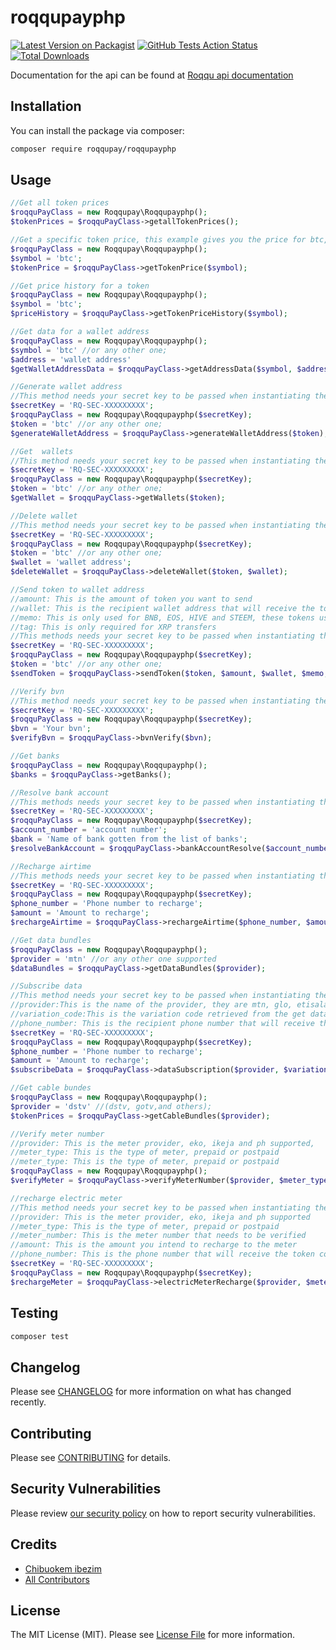 # roqqupayphp

[![Latest Version on Packagist](https://img.shields.io/packagist/v/roqqupay/roqqupayphp.svg?style=flat-square)](https://packagist.org/packages/roqqupay/roqqupayphp)
[![GitHub Tests Action Status](https://img.shields.io/github/workflow/status/roqqupay/roqqupayphp/Tests?label=tests)](https://github.com/roqqupay/roqqupayphp/actions?query=workflow%3ATests+branch%3Amaster)
[![Total Downloads](https://img.shields.io/packagist/dt/roqqupay/roqqupayphp.svg?style=flat-square)](https://packagist.org/packages/roqqupay/roqqupayphp)

Documentation for the api can be found at [Roqqu api documentation](https://developers.roqqu.com/reference)

## Installation

You can install the package via composer:

```bash
composer require roqqupay/roqqupayphp
```

## Usage

```php
//Get all token prices
$roqquPayClass = new Roqqupay\Roqqupayphp();
$tokenPrices = $roqquPayClass->getallTokenPrices();
```

```php
//Get a specific token price, this example gives you the price for btc, replace with token symbol name, to get the price
$roqquPayClass = new Roqqupay\Roqqupayphp();
$symbol = 'btc';
$tokenPrice = $roqquPayClass->getTokenPrice($symbol);
```

```php
//Get price history for a token
$roqquPayClass = new Roqqupay\Roqqupayphp();
$symbol = 'btc';
$priceHistory = $roqquPayClass->getTokenPriceHistory($symbol);
```

```php
//Get data for a wallet address
$roqquPayClass = new Roqqupay\Roqqupayphp();
$symbol = 'btc' //or any other one;
$address = 'wallet address'
$getWalletAddressData = $roqquPayClass->getAddressData($symbol, $address);
```

```php
//Generate wallet address
//This method needs your secret key to be passed when instantiating the class
$secretKey = 'RQ-SEC-XXXXXXXXX';
$roqquPayClass = new Roqqupay\Roqqupayphp($secretKey);
$token = 'btc' //or any other one;
$generateWalletAddress = $roqquPayClass->generateWalletAddress($token);
```

```php
//Get  wallets
//This method needs your secret key to be passed when instantiating the class
$secretKey = 'RQ-SEC-XXXXXXXXX';
$roqquPayClass = new Roqqupay\Roqqupayphp($secretKey);
$token = 'btc' //or any other one;
$getWallet = $roqquPayClass->getWallets($token);
```

```php
//Delete wallet
//This method needs your secret key to be passed when instantiating the class
$secretKey = 'RQ-SEC-XXXXXXXXX';
$roqquPayClass = new Roqqupay\Roqqupayphp($secretKey);
$token = 'btc' //or any other one;
$wallet = 'wallet address';
$deleteWallet = $roqquPayClass->deleteWallet($token, $wallet);
```

```php
//Send token to wallet address
//amount: This is the amount of token you want to send
//wallet: This is the recipient wallet address that will receive the token
//memo: This is only used for BNB, EOS, HIVE and STEEM, these tokens use the optional memo system
//tag: This is only required for XRP transfers
//This methods needs your secret key to be passed when instantiating the class
$secretKey = 'RQ-SEC-XXXXXXXXX';
$roqquPayClass = new Roqqupay\Roqqupayphp($secretKey);
$token = 'btc' //or any other one;
$sendToken = $roqquPayClass->sendToken($token, $amount, $wallet, $memo, $tag);
```

```php
//Verify bvn
//This method needs your secret key to be passed when instantiating the class
$secretKey = 'RQ-SEC-XXXXXXXXX';
$roqquPayClass = new Roqqupay\Roqqupayphp($secretKey);
$bvn = 'Your bvn';
$verifyBvn = $roqquPayClass->bvnVerify($bvn);
```

```php
//Get banks
$roqquPayClass = new Roqqupay\Roqqupayphp();
$banks = $roqquPayClass->getBanks();
```

```php
//Resolve bank account
//This methods needs your secret key to be passed when instantiating the class
$secretKey = 'RQ-SEC-XXXXXXXXX';
$roqquPayClass = new Roqqupay\Roqqupayphp($secretKey);
$account_number = 'account number';
$bank = 'Name of bank gotten from the list of banks';
$resolveBankAccount = $roqquPayClass->bankAccountResolve($account_number, $bank);
```

```php
//Recharge airtime
//This methods needs your secret key to be passed when instantiating the class
$secretKey = 'RQ-SEC-XXXXXXXXX';
$roqquPayClass = new Roqqupay\Roqqupayphp($secretKey);
$phone_number = 'Phone number to recharge';
$amount = 'Amount to recharge';
$rechargeAirtime = $roqquPayClass->rechargeAirtime($phone_number, $amount);
```

```php
//Get data bundles
$roqquPayClass = new Roqqupay\Roqqupayphp();
$provider = 'mtn' //or any other one supported
$dataBundles = $roqquPayClass->getDataBundles($provider);
```

```php
//Subscribe data
//This method needs your secret key to be passed when instantiating the class
//provider:This is the name of the provider, they are mtn, glo, etisalat and airtel
//variation_code:This is the variation code retrieved from the get data bundles endpoint
//phone_number: This is the recipient phone number that will receive the data bundle
$secretKey = 'RQ-SEC-XXXXXXXXX';
$roqquPayClass = new Roqqupay\Roqqupayphp($secretKey);
$phone_number = 'Phone number to recharge';
$amount = 'Amount to recharge';
$subscribeData = $roqquPayClass->dataSubscription($provider, $variation_code, $phone_number);
```

```php
//Get cable bundes
$roqquPayClass = new Roqqupay\Roqqupayphp();
$provider = 'dstv' //(dstv, gotv,and others);
$tokenPrices = $roqquPayClass->getCableBundles($provider);
```

```php
//Verify meter number
//provider: This is the meter provider, eko, ikeja and ph supported,
//meter_type: This is the type of meter, prepaid or postpaid
//meter_type: This is the type of meter, prepaid or postpaid
$roqquPayClass = new Roqqupay\Roqqupayphp();
$verifyMeter = $roqquPayClass->verifyMeterNumber($provider, $meter_type, $meter_number));`
```

```php
//recharge electric meter
//This method needs your secret key to be passed when instantiating the class
//provider: This is the meter provider, eko, ikeja and ph supported
//meter_type: This is the type of meter, prepaid or postpaid
//meter_number: This is the meter number that needs to be verified
//amount: This is the amount you intend to recharge to the meter
//phone_number: This is the phone number that will receive the token code after paying
$secretKey = 'RQ-SEC-XXXXXXXXX';
$roqquPayClass = new Roqqupay\Roqqupayphp($secretKey);
$rechargeMeter = $roqquPayClass->electricMeterRecharge($provider, $meter_type, $meter_number, $amount, $phone_number);
```

## Testing

```bash
composer test
```

## Changelog

Please see [CHANGELOG](CHANGELOG.md) for more information on what has changed recently.

## Contributing

Please see [CONTRIBUTING](.github/CONTRIBUTING.md) for details.

## Security Vulnerabilities

Please review [our security policy](../../security/policy) on how to report security vulnerabilities.

## Credits

-   [Chibuokem ibezim](https://github.com/Chibuokemibezim)
-   [All Contributors](../../contributors)

## License

The MIT License (MIT). Please see [License File](LICENSE.md) for more information.
